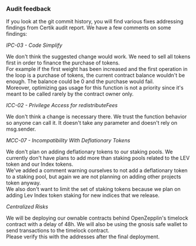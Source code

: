### Audit feedback

If you look at the git commit history, you will find various fixes addressing findings from Certik audit report.
We have a few comments on some findings:

*IPC-03 - Code Simplify*

We don't think the suggested change would work. We need to sell all tokens first in order to finance the purchase of tokens.  
For example if the first weight has been increased and the first operation in the loop is a purchase of tokens, the current contract balance wouldn't be enough. The balance could be 0 and the purchase would fail.  
Moreover, optimizing gas usage for this function is not a priority since it's meant to be called rarely by the contract owner only.

*ICC-02 - Privilege Access for redistributeFees*

We don't think a change is necessary there. We trust the function behavior so anyone can call it. It doesn't take any parameter and doesn't rely on msg.sender.

*MCC-07 - Incompatibility With Deflationary Tokens*

We don't plan on adding deflationary tokens to our staking pools. We currently don't have plans to add more than staking pools related to the LEV token and our Index tokens.  
We've added a comment warning ourselves to not add a deflationary token to a staking pool, but again we are not planning on adding other projects token anyway.  
We also don't want to limit the set of staking tokens because we plan on adding Lev Index token staking for new indices that we release.

*Centralized Risks*

We will be deploying our ownable contracts behind OpenZepplin's timelock contract with a delay of 48h. We will also be using the gnosis safe wallet to send transactions to the timelock contract.  
Please verify this with the addresses after the final deployment.
